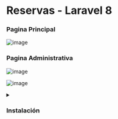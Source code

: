 # Reservas - Laravel 8

### Pagina Principal
![image](https://github.com/user-attachments/assets/309a761d-e6d9-44d2-a9a0-0308071d07ae)

### Pagina Administrativa
![image](https://github.com/user-attachments/assets/056c9484-bbd4-4979-bcf0-e00deb2fccb2)

![image](https://github.com/user-attachments/assets/cef75d44-9373-437d-8835-bc45ac992806)



<details>
 	<summary><h3>Instalación</h5></summary>
	
</details>
